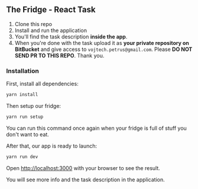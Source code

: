 ## The Fridge - React Task

1. Clone this repo
2. Install and run the application
3. You'll find the task description **inside the app**.
3. When you're done with the task upload it as **your private repository on BitBucket** and give access to `vojtech.petrus@gmail.com`.
Please **DO NOT SEND PR TO THIS REPO**. Thank you.  

### Installation

First, install all dependencies:

```bash
yarn install
```

Then setup our fridge:
```bash
yarn run setup
```

You can run this command once again when your fridge is full of stuff you don't want to eat.

After that, our app is ready to launch:
```bash
yarn run dev
```

Open [http://localhost:3000](http://localhost:3000) with your browser to see the result.

You will see more info and the task description in the application.

